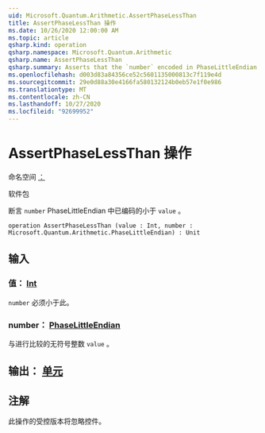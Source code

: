 ```yaml
---
uid: Microsoft.Quantum.Arithmetic.AssertPhaseLessThan
title: AssertPhaseLessThan 操作
ms.date: 10/26/2020 12:00:00 AM
ms.topic: article
qsharp.kind: operation
qsharp.namespace: Microsoft.Quantum.Arithmetic
qsharp.name: AssertPhaseLessThan
qsharp.summary: Asserts that the `number` encoded in PhaseLittleEndian is less than `value`.
ms.openlocfilehash: d003d83a84356ce52c5601135000813c7f119e4d
ms.sourcegitcommit: 29e0d88a30e4166fa580132124b0eb57e1f0e986
ms.translationtype: MT
ms.contentlocale: zh-CN
ms.lasthandoff: 10/27/2020
ms.locfileid: "92699952"
---
```

# <a name="assertphaselessthan-operation"></a>AssertPhaseLessThan 操作

命名空间 [：](xref:Microsoft.Quantum.Arithmetic)

软件包 [](https://nuget.org/packages/)


断言 `number` PhaseLittleEndian 中已编码的小于 `value` 。

```qsharp
operation AssertPhaseLessThan (value : Int, number : Microsoft.Quantum.Arithmetic.PhaseLittleEndian) : Unit
```


## <a name="input"></a>输入

### <a name="value--int"></a>值： [Int](xref:microsoft.quantum.lang-ref.int)

`number` 必须小于此。


### <a name="number--phaselittleendian"></a>number： [PhaseLittleEndian](xref:Microsoft.Quantum.Arithmetic.PhaseLittleEndian)

与进行比较的无符号整数 `value` 。



## <a name="output--unit"></a>输出： [单元](xref:microsoft.quantum.lang-ref.unit)



## <a name="remarks"></a>注解

此操作的受控版本将忽略控件。